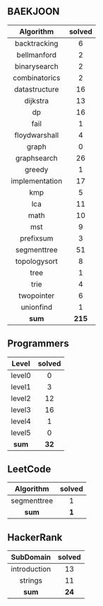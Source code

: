 ## BAEKJOON
|    Algorithm    | solved |
| :-------------: | :----: |
|backtracking|6|
|bellmanford|2|
|binarysearch|2|
|combinatorics|2|
|datastructure|16|
|dijkstra|13|
|dp|16|
|fail|1|
|floydwarshall|4|
|graph|0|
|graphsearch|26|
|greedy|1|
|implementation|17|
|kmp|5|
|lca|11|
|math|10|
|mst|9|
|prefixsum|3|
|segmenttree|51|
|topologysort|8|
|tree|1|
|trie|4|
|twopointer|6|
|unionfind|1|
| **sum** | **215**|

## Programmers
|    Level    | solved |
| :-------------: | :----: |
|level0|0|
|level1|3|
|level2|12|
|level3|16|
|level4|1|
|level5|0|
| **sum** | **32**|

## LeetCode
|    Algorithm    | solved |
| :-------------: | :----: |
|segmenttree|1|
| **sum** | **1**|

## HackerRank
|    SubDomain    | solved |
| :-------------: | :----: |
|introduction|13|
|strings|11|
| **sum** | **24**|

